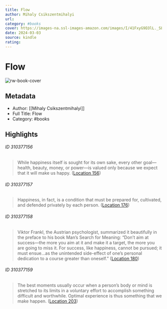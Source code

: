 ```yaml
---
title: Flow
author: Mihaly Csikszentmihalyi
url: 
category: #books
cover: https://images-na.ssl-images-amazon.com/images/I/41FxyG9EOlL._SL200_.jpg
date: 2024-03-03
source: kindle
rating:
---
```

# Flow

![rw-book-cover](https://images-na.ssl-images-amazon.com/images/I/41FxyG9EOlL._SL200_.jpg)

## Metadata
- Author: [[Mihaly Csikszentmihalyi]]
- Full Title: Flow
- Category: #books

## Highlights
###### ID 310377156
> While happiness itself is sought for its own sake, every other goal—health, beauty, money, or power—is valued only because we expect that it will make us happy. ([Location 156](https://readwise.io/to_kindle?action=open&asin=B000W94FE6&location=156))
    
###### ID 310377157
> Happiness, in fact, is a condition that must be prepared for, cultivated, and defended privately by each person. ([Location 176](https://readwise.io/to_kindle?action=open&asin=B000W94FE6&location=176))
    
###### ID 310377158
> Viktor Frankl, the Austrian psychologist, summarized it beautifully in the preface to his book Man’s Search for Meaning: “Don’t aim at success—the more you aim at it and make it a target, the more you are going to miss it. For success, like happiness, cannot be pursued; it must ensue…as the unintended side-effect of one’s personal dedication to a course greater than oneself.” ([Location 180](https://readwise.io/to_kindle?action=open&asin=B000W94FE6&location=180))
    
###### ID 310377159
> The best moments usually occur when a person’s body or mind is stretched to its limits in a voluntary effort to accomplish something difficult and worthwhile. Optimal experience is thus something that we make happen. ([Location 203](https://readwise.io/to_kindle?action=open&asin=B000W94FE6&location=203))
    
